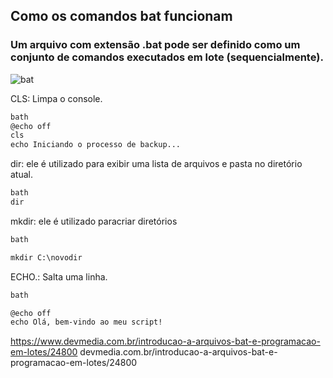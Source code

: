 ## Como os comandos bat funcionam

### Um arquivo com extensão .bat pode ser definido como um conjunto de comandos executados em lote (sequencialmente).

![bat](https://blog.xpeducacao.com.br/wp-content/uploads/2022/09/comandos-bat.jpg)

CLS: Limpa o console.

```markdown
bath
@echo off
cls
echo Iniciando o processo de backup...
```

dir: ele é utilizado para exibir uma lista de arquivos e pasta no diretório atual.

```markdown
bath
dir
```


mkdir: ele é utilizado paracriar diretórios

```markdown
bath

mkdir C:\novodir
```

ECHO.: Salta uma linha.

```markdown
bath

@echo off
echo Olá, bem-vindo ao meu script!
```

https://www.devmedia.com.br/introducao-a-arquivos-bat-e-programacao-em-lotes/24800
devmedia.com.br/introducao-a-arquivos-bat-e-programacao-em-lotes/24800

